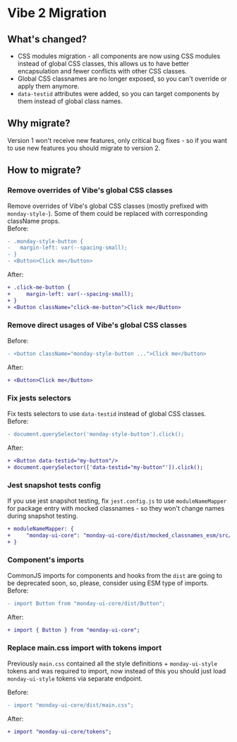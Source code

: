 # Vibe 2 Migration

## What's changed?

- CSS modules migration - all components are now using CSS modules instead of global CSS classes, this allows us to have better encapsulation and fewer conflicts with other CSS classes.
- Global CSS classnames are no longer exposed, so you can't override or apply them anymore.
- `data-testid` attributes were added, so you can target components by them instead of global class names.

## Why migrate?

Version 1 won't receive new features, only critical bug fixes - so if you want to use new features you should migrate to version 2.

## How to migrate?

### Remove overrides of Vibe's global CSS classes

Remove overrides of Vibe's global CSS classes (mostly prefixed with `monday-style-`). Some of them could be replaced with corresponding className props.  
Before:

```diff
- .monday-style-button {
-   margin-left: var(--spacing-small);
- }
- <Button>Click me</button>
```

After:

```diff
+ .click-me-button {
+     margin-left: var(--spacing-small);
+ }
+ <Button className="click-me-button">Click me</Button>
```

### Remove direct usages of Vibe's global CSS classes

Before:

```diff
- <button className="monday-style-button ...">Click me</button>
```

After:

```diff
+ <Button>Click me</Button>
```

### Fix jests selectors

Fix tests selectors to use `data-testid` instead of global CSS classes.  
Before:

```diff
- document.querySelector('monday-style-button').click();
```

After:

```diff
+ <Button data-testid="my-button"/>
+ document.querySelector(['data-testid="my-button"']).click();
```

### Jest snapshot tests config

If you use jest snapshot testing, fix `jest.config.js` to use `moduleNameMapper` for package entry with mocked classnames - so they won't change names during snapshot testing.

```diff
+ moduleNameMapper: {
+     "monday-ui-core": "monday-ui-core/dist/mocked_classnames_esm/src/index.js"
+ }
```

### Component's imports

CommonJS imports for components and hooks from the `dist` are going to be deprecated soon, so, please, consider using ESM type of imports.  
Before:

```diff
- import Button from "monday-ui-core/dist/Button";
```

After:

```diff
+ import { Button } from "monday-ui-core";
```

### Replace main.css import with tokens import

Previously `main.css` contained all the style definitions + `monday-ui-style` tokens and was required to import, now instead of this you should just load `monday-ui-style` tokens via separate endpoint.

Before:

```diff
- import "monday-ui-core/dist/main.css";
```

After:

```diff
+ import "monday-ui-core/tokens";
```
